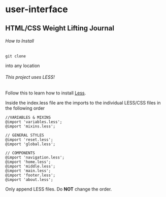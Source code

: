 # user-interface

## HTML/CSS Weight Lifting Journal

###### How to Install

```
git clone
```
into any location

###### This project uses LESS!

Follow this to learn how to install [Less](http://lesscss.org/usage/).

Inside the index.less file are the imports to the individual LESS/CSS files in the following order

```
//VARIABLES & MIXINS
@import 'variables.less';
@import 'mixins.less';

// GENERAL STYLES
@import 'reset.less';
@import 'global.less';

// COMPONENTS
@import 'navigation.less';
@import 'home.less';
@import 'middle.less';
@import 'main.less';
@import 'footer.less';
@import 'about.less';
```

Only append LESS files. Do **NOT** change the order.